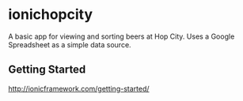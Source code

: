 # ionichopcity

A basic app for viewing and sorting beers at Hop City. Uses a Google Spreadsheet as a simple data source.

## Getting Started

http://ionicframework.com/getting-started/
